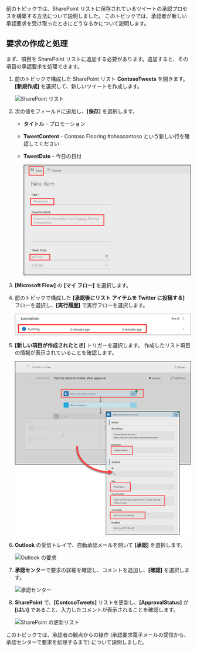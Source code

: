 前のトピックでは、SharePoint リストに保存されているツイートの承認プロセスを構築する方法について説明しました。  このトピックでは、承認者が新しい承認要求を受け取ったときにどうなるかについて説明します。 

## <a name="create-and-process-a-request"></a>要求の作成と処理
まず、項目を SharePoint リストに追加する必要があります。追加すると、その項目の承認要求を処理できます。

1. 前のトピックで構成した SharePoint リスト **ContosoTweets** を開きます。  **[新規作成]** を選択して、新しいツイートを作成します。 
   
    ![SharePoint リスト](./media/learning-approval-request/sharepoint-list-home.png)
2. 次の値をフィールドに追加し、**[保存]** を選択します。
   
   * **タイトル** - プロモーション
   * **TweetContent** - Contoso Flooring #ohsocontoso という新しい行を確認してください
   * **TweetDate** - 今日の日付
     
     ![SharePoint の新しい項目](./media/learning-approval-request/sharepoint-new-tweet.png)
3. **[Microsoft Flow]** の **[マイ フロー]** を選択します。 
4. 前のトピックで構成した **[承認後にリスト アイテムを Twitter に投稿する]** フローを選択し、**[実行履歴]** で実行フローを選択します。
   
    ![実行履歴](./media/learning-approval-request/run-history.png)
5. **[新しい項目が作成されたとき]** トリガーを選択します。 作成したリスト項目の情報が表示されていることを確認します。
   
    ![フローのトリガー](./media/learning-approval-request/approval-flow.png)
6. **Outlook** の受信トレイで、自動承認メールを開いて **[承認]** を選択します。 
   
    ![Outlook の要求](./media/learning-approval-request/outlook-mail.png)
7. **承認センター**で要求の詳細を確認し、コメントを追加し、**[確認]** を選択します。 
   
    ![承認センター](./media/learning-approval-request/approval-center.png)
8. **SharePoint** で、**[ContosoTweets]** リストを更新し、**[ApprovalStatus]** が **[はい]** であること、入力したコメントが表示されることを確認します。 
   
    ![SharePoint の更新リスト](./media/learning-approval-request/sharepoint-list-approved.png)

このトピックでは、承認者の観点からの操作 (承認要求電子メールの受信から、承認センターで要求を処理するまで) について説明しました。

